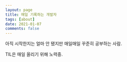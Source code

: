 ```yaml
---
layout: page
title: 매일 기록하는 개발자
tags: [about]
date: 2021-01-07
comments: false
---
```


아직 시작한지는 얼마 안 됐지만 매일매일 꾸준히 공부하는 사람.

TIL은 매일 올리기 위해 노력중.